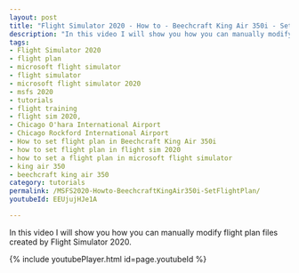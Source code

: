 ```yaml
---
layout: post
title: "Flight Simulator 2020 - How to - Beechcraft King Air 350i - Set flight plan"
description: "In this video I will show you how you can manually modify flight plan files created by Flight Simulator 2020."
tags:
- Flight Simulator 2020
- flight plan
- microsoft flight simulator
- flight simulator
- microsoft flight simulator 2020
- msfs 2020
- tutorials
- flight training
- flight sim 2020,
- Chicago O'hara International Airport
- Chicago Rockford International Airport
- How to set flight plan in Beechcraft King Air 350i
- how to set flight plan in flight sim 2020
- how to set a flight plan in microsoft flight simulator
- king air 350
- beechcraft king air 350
category: tutorials
permalink: /MSFS2020-Howto-BeechcraftKingAir350i-SetFlightPlan/
youtubeId: EEUjujHJe1A

---
```

In this video I will show you how you can manually modify flight plan files created by Flight Simulator 2020.

{% include youtubePlayer.html id=page.youtubeId %}